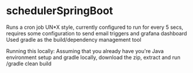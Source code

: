 # schedulerSpringBoot
Runs a cron job UN*X style, currently configured to run for every 5 secs, requires some configuration to send email triggers and grafana dashboard
Used gradle as the build/dependency management tool

Running this locally:
Assuming that you already have you're Java environment setup and gradle locally, download the zip, extract and run /gradle clean build

